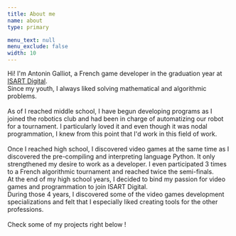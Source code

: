 ```yaml
---
title: About me
name: about
type: primary

menu_text: null
menu_exclude: false
width: 10
---
```


Hi! 
I'm Antonin Galliot, a French game developer in the graduation year at [ISART Digital](https://www.isart.com/). \
Since my youth, I always liked solving mathematical and algorithmic problems. \
 \
As of I reached middle school, I have begun developing programs as I joined the robotics club and had been in charge of automatizing our robot for a tournament. 
I particularly loved it and even though it was nodal programmation, I knew from this point that I'd work in this field of work. \
 \
Once I reached high school, I discovered video games at the same time as I discovered the pre-compiling and interpreting language Python. It only strengthened my desire to work as a developer. I even participated 3 times to a French algorithmic tournament and reached twice the semi-finals. \
At the end of my high school years, I decided to bind my passion for video games and programmation to join ISART Digital. \
During those 4 years, I discovered some of the video games development specializations and felt that I especially liked creating tools for the other professions. \
 \
Check some of my projects right below !